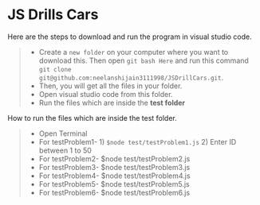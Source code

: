 # JS Drills Cars

Here are the steps to download and run the program in visual studio code.
>- Create a `new folder` on your computer where you want to download this. Then open `git bash Here` and run this command 
  `git clone git@github.com:neelanshijain3111998/JSDrillCars.git`.
>- Then, you will get all the files in your folder.
>- Open visual studio code from this folder.
>- Run the files which are inside the **test folder**

How to run the files which are inside the test folder.
>- Open Terminal
>- For testProblem1- 1) `$node test/testProblem1.js` 2) Enter ID between 1 to 50
>- For testProblem2- $node test/testProblem2.js
>- For testProblem3- $node test/testProblem3.js
>- For testProblem4- $node test/testProblem4.js
>- For testProblem5- $node test/testProblem5.js
>- For testProblem6- $node test/testProblem6.js


